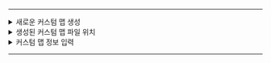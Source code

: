 -------------
<details>
<summary>새로운 커스텀 맵 생성</summary>

-------------

<img src = "imgs\Guideline_imgs\gl1.PNG" width = "480px">

'유저 제작 커스텀 곡'리스트로 가줍니다.

<br><br><br>

<img src = "imgs\Guideline_imgs\gl2.PNG" width = "180px">

좌측 하단에 있는 '새로운 커스텀 맵 생성'을 클릭 혹은 'N'키를 눌러 새로운 커스텀 맵을 생성해줍니다.

<br><br><br><br><br>

-------------

</details>

<details>
<summary>생성된 커스텀 맵 파일 위치</summary>

-------------

<img src = "imgs\Guideline_imgs\gl3.PNG" width = "480px">

윈도우의 좌측 하단에 있는 '검색창'에 ```%localappdata%\Project_Wak_Beat\Custom map files```를 입력후 엔터를 눌러 해당 폴더에 들어가줍니다.

들어간 폴더 내에서 ```Custom_map_file_(숫자)```폴더들 중에서 가장 마지막 숫자가 적힌 폴더로 들어가줍니다. (가장 마지막에 생성된 커스텀 맵의 파일은 가장 마지막 숫자가 적혀진 폴더에 생성됩니다.)

<br><br><br><br><br>

-------------

</details>

<details>
<summary>커스텀 맵 정보 입력</summary>

-------------

<img src = "imgs\Guideline_imgs\gl4.PNG" width = "480px">
커스텀 맵 파일이 존재하는 폴더에 들어가 'map_info.ini'파일을 마우스 우클릭을 한 뒤 '연결 프로그램' -> '메모장'을 선택해 파일을 열어줍니다.

메모장 파일에 적혀져 있는 글씨에 각각의 값을 입력하여 커스텀 맵의 정보를 입력해줍니다. (모든 값은 반드시 따옴표를 포함합니다)

맵 정보는 다음과 같은 형식으로 적혀져 있습니다.
```
[custom_stage_map_name]
value = "융터르"

[custom_stage_bpm]
value="180.000000"

[custom_stage_map_highlight_part]
value="32.000000"
...
```
<img src = "imgs\Guideline_imgs\gl5.PNG">


|[custom_stage_bpm]|[custom_requirement_level]|[custom_stage_map_map_by]|[custom_stage_map_name]|[custom_stage_map_artist]|[custom_stage_map_difficulty]|[custom_stage_map_highlight_part]|[custom_detailed_difficulty]|
|---|---|---|---|---|---|---|---|
|음악의 BPM값<br>(소수점 사용 가능)|맵 해금 레벨<br>(0~999사이의 정수)|맵 제작자<br>(원하시는 본인 이름 적으시면 됩니다)|맵 이름<br>(음악 제목 적으시면 됩니다)|아티스트<br>(곡 작곡가 적으시면 됩니다)|맵 난이도<br>(원하시는 맵 난이도를 적어주세면 됩니다 ex: Expert)|해당 곡의 하이라이트 부분<br>(소수점도 입력 가능하며, 단위는 '초'입니다)|맵 난이도<br>(사각형으로 표기되는 난이도를 나타냅니다. 0~9사이의 숫자만 입력 가능하며, 0.5단위로 입력 가능합니다)|


|[custom_obtainable_type]|value = "0"|value = "1"|value = "2"|value = "3"|value = "4"|value = "5"|value = "6"|value = "7"|value = "8"|
|---|---|---|---|---|---|---|---|---|---|
|해당 맵 클리어시 얻을 수 있는 아티팩트 종류|<img src = "imgs\Artifact_icon\icon0.png" width = "50px">|<img src = "imgs\Artifact_icon\icon1.png" width = "50px">|<img src = "imgs\Artifact_icon\icon2.png" width = "50px">|<img src = "imgs\Artifact_icon\icon3.png" width = "50px">|<img src = "imgs\Artifact_icon\icon4.png" width = "50px">|<img src = "imgs\Artifact_icon\icon5.png" width = "50px">|<img src = "imgs\Artifact_icon\icon6.png" width = "50px">|<img src = "imgs\Artifact_icon\icon7.png" width = "50px">|<img src = "imgs\Artifact_icon\icon8.png" width = "50px">|

|[custom_stage_map_color]|Hex값이란?|
|---|---|
|맵의 대표 컬러 (Hex값으로만 입력 가능합니다)|잘 모르시면 <a href = "https://imagecolorpicker.com/en">Hex값 변환 사이트</a>에서 원하는 색을 hex값으로 변환 가능합니다.<br>(hex값은 다음과 같이 적혀있습니다 #ffffff)|

</details>


-------------
